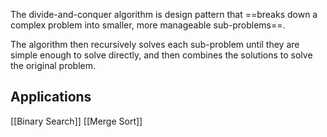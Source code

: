 The divide-and-conquer algorithm is design pattern that ==breaks down a complex problem into smaller, more manageable sub-problems==.

The algorithm then recursively solves each sub-problem until they are simple enough to solve directly, and then combines the solutions to solve the original problem.


## Applications

[[Binary Search]]
[[Merge Sort]]

